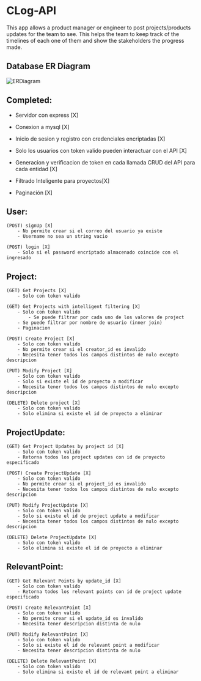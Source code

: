 # CLog-API
 This app allows a product manager or engineer to post projects/products updates for the team to see. This helps the team to keep track of the timelines of each one of them and show the stakeholders the progress made.

## Database ER Diagram
![ERDiagram](https://user-images.githubusercontent.com/57503818/208507908-a2ee16c1-f1e2-46e7-9655-c9bda822d850.png)

## Completed:

- Servidor con express [X]

- Conexion a mysql [X]

- Inicio de sesion y registro con credenciales encriptadas [X]

- Solo los usuarios con token valido pueden interactuar con el API [X]

- Generacion y verificacion de token en cada llamada CRUD del API para cada entidad [X]

- Filtrado Inteligente para proyectos[X]

- Paginación [X]

## User:
	(POST) signUp [X]
	    - No permite crear si el correo del usuario ya existe 
	    - Username no sea un string vacio

	(POST) login [X]
	    - Solo si el password encriptado almacenado coincide con el ingresado
	
## Project:
	(GET) Get Projects [X] 
	    - Solo con token valido
	
	(GET) Get Projects with intelligent filtering [X] 
	    - Solo con token valido
            - Se puede filtrar por cada uno de los valores de project
	    - Se puede filtrar por nombre de usuario (inner join)
	    - Paginacion 

	(POST) Create Project [X] 
	    - Solo con token valido
	    - No permite crear si el creator_id es invalido
	    - Necesita tener todos los campos distintos de nulo excepto descripcion 

	(PUT) Modify Project [X] 
	    - Solo con token valido
	    - Solo si existe el id de proyecto a modificar
	    - Necesita tener todos los campos distintos de nulo excepto descripcion 

	(DELETE) Delete project [X] 
	    - Solo con token valido
	    - Solo elimina si existe el id de proyecto a eliminar

## ProjectUpdate:
	(GET) Get Project Updates by project id [X] 
        - Solo con token valido
	    - Retorna todos los project updates con id de proyecto especificado

	(POST) Create ProjectUpdate [X] 
	    - Solo con token valido
	    - No permite crear si el project_id es invalido
	    - Necesita tener todos los campos distintos de nulo excepto descripcion

	(PUT) Modify ProjectUpdate [X]
	    - Solo con token valido
	    - Solo si existe el id de project update a modificar
	    - Necesita tener todos los campos distintos de nulo excepto descripcion 	

	(DELETE) Delete ProjectUpdate [X] 
	    - Solo con token valido
	    - Solo elimina si existe el id de proyecto a eliminar

## RelevantPoint:
	(GET) Get Relevant Points by update_id [X] 
        - Solo con token valido
	    - Retorna todos los relevant points con id de project update especificado

	(POST) Create RelevantPoint [X] 
	    - Solo con token valido
	    - No permite crear si el update_id es invalido
	    - Necesita tener descripcion distinta de nulo	

	(PUT) Modify RelevantPoint [X]
	    - Solo con token valido
	    - Solo si existe el id de relevant point a modificar
	    - Necesita tener descripcion distinta de nulo	

	(DELETE) Delete RelevantPoint [X] 
	    - Solo con token valido
	    - Solo elimina si existe el id de relevant point a eliminar
